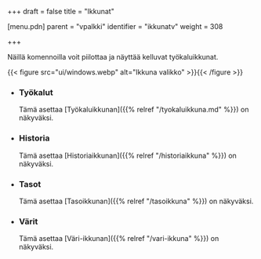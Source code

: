 +++
draft = false
title = "Ikkunat"

[menu.pdn]
    parent = "vpalkki"
    identifier = "ikkunatv"
    weight = 308

+++

Näillä komennoilla voit piilottaa ja näyttää kelluvat työkaluikkunat.

{{< figure src="ui/windows.webp" alt="Ikkuna valikko" >}}{{< /figure >}}

* ### Työkalut

    Tämä asettaa [Työkaluikkunan]({{% relref "/tyokaluikkuna.md" %}}) on näkyväksi.

* ### Historia

    Tämä asettaa [Historiaikkunan]({{% relref "/historiaikkuna" %}}) on näkyväksi.

* ### Tasot

    Tämä asettaa [Tasoikkunan]({{% relref "/tasoikkuna" %}}) on näkyväksi.

* ### Värit

    Tämä asettaa [Väri-ikkunan]({{% relref "/vari-ikkuna" %}}) on näkyväksi.